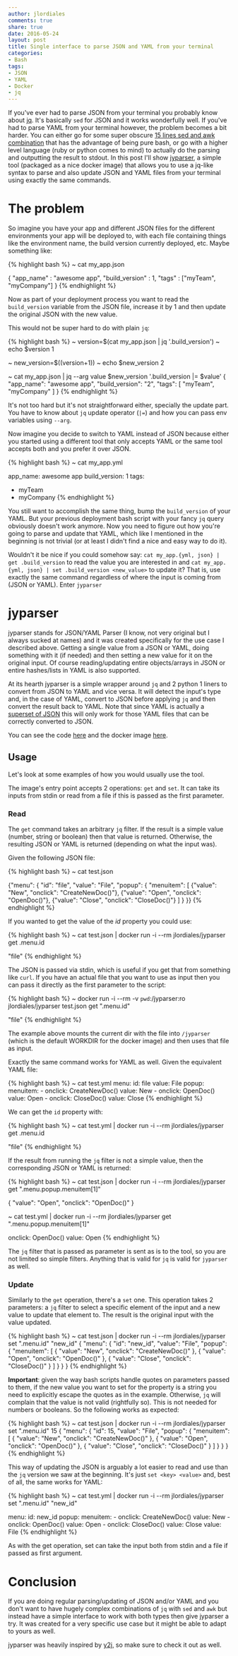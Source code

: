 ```yaml
---
author: jlordiales
comments: true
share: true
date: 2016-05-24
layout: post
title: Single interface to parse JSON and YAML from your terminal
categories:
- Bash
tags:
- JSON
- YAML
- Docker
- jq
---
```

If you've ever had to parse JSON from your terminal you probably know about
[jq](https://stedolan.github.io/jq/). It's basically `sed` for JSON and it works
wonderfully well.
If you've had to parse YAML from your terminal however, the problem becomes a
bit harder. You can either go for some super obscure [15 lines sed and awk
combination](http://stackoverflow.com/a/21189044) that has the advantage of
being pure bash, or go with a higher level language (ruby or python comes to
mind) to actually do the parsing and outputting the result to stdout.
In this post I'll show [jyparser](https://github.com/jlordiales/jyparser), a
simple tool (packaged as a nice docker image) that allows you to use a jq-like
syntax to parse and also update JSON and YAML files from your terminal using
exactly the same commands.

# The problem
So imagine you have your app and different JSON files for the different
environments your app will be deployed to, with each file containing things like
the environment name, the build version currently deployed, etc.
Maybe something like:

{% highlight bash %}
~ cat my_app.json

{
  "app_name" : "awesome app",
  "build_version" : 1,
  "tags" : ["myTeam", "myCompany"]
}
{% endhighlight %}

Now as part of your deployment process you want to read the `build_version`
variable from the JSON file, increase it by 1 and then update the original JSON
with the new value.

This would not be super hard to do with plain `jq`:

{% highlight bash %}
~ version=$(cat my_app.json | jq '.build_version')
~ echo $version
1

~ new_version=$((version+1))
~ echo $new_version
2

~ cat my_app.json | jq --arg value $new_version '.build_version |= $value'
{
  "app_name": "awesome app",
  "build_version": "2",
  "tags": [
    "myTeam",
    "myCompany"
  ]
}
{% endhighlight %}

It's not too hard but it's not straightforward either, specially the update
part. You have to know about `jq` update operator (`|=`) and how you can pass
env variables using `--arg`.

Now imagine you decide to switch to YAML instead of JSON because either you
started using a different tool that only accepts YAML or the same tool accepts
both and you prefer it over JSON.

{% highlight bash %}
~ cat my_app.yml

app_name: awesome app
build_version: 1
tags:
- myTeam
- myCompany
{% endhighlight %}

You still want to accomplish the same thing, bump the `build_version` of your
YAML. But your previous deployment bash script with your fancy `jq` query
obviously doesn't work anymore.
Now you need to figure out how you're going to parse and update that YAML, which
like I mentioned in the beginning is not trivial (or at least I didn't find a
nice and easy way to do it).

Wouldn't it be nice if you could somehow say: `cat my_app.{yml, json} | get
.build_version` to read the value you are interested in and `cat my_app.{yml,
json} | set .build_version <new_value>` to update it? 
That is, use exactly the same command regardless of where the input is coming
from (JSON or YAML). Enter `jyparser`

# jyparser
jyparser stands for JSON/YAML Parser (I know, not very original but I always
sucked at names) and it was created specifically for the use
case I described above. Getting a single value from a JSON or YAML, doing
something with it (if needed) and then setting a new value for it on the
original input. Of course reading/updating entire objects/arrays in JSON or
entire hashes/lists in YAML is also supported.

At its hearth jyparser is a simple wrapper around `jq` and 2 python 1 liners to
convert from JSON to YAML and vice versa. It will detect the input's type and,
in the case of YAML, convert to JSON before applying `jq` and then convert the
result back to YAML.
Note that since YAML is actually a [superset of
JSON](http://yaml.org/spec/1.2/spec.html#id2759572) this will only work for
those YAML files that can be correctly converted to JSON.

You can see the code [here](https://github.com/jlordiales/jyparser) and the
docker image [here](https://hub.docker.com/r/jlordiales/jyparser/).

## Usage
Let's look at some examples of how you would usually use the tool.

The image's entry point accepts 2 operations: `get` and `set`. It can
take its inputs from stdin or read from a file if this is passed as the first
parameter. 

### Read
The `get` command takes an arbitrary `jq` filter. If the result is a simple
value (number, string or boolean) then that value is returned. Otherwise, the
resulting JSON or YAML is returned (depending on what the input was).

Given the following JSON file:

{% highlight bash %}
~ cat test.json

{"menu": {
  "id": "file",
  "value": "File",
  "popup": {
    "menuitem": [
      {"value": "New", "onclick": "CreateNewDoc()"},
      {"value": "Open", "onclick": "OpenDoc()"},
      {"value": "Close", "onclick": "CloseDoc()"}
    ]
  }
}}
{% endhighlight %}

If you wanted to get the value of the _id_ property you could use:

{% highlight bash %}
~ cat test.json | docker run -i --rm jlordiales/jyparser get .menu.id

"file"
{% endhighlight %}

The JSON is passed via stdin, which is useful if you get that from something like
`curl`. If you have an actual file that you want to use as input then you can
pass it directly as the first parameter to the script:

{% highlight bash %}
~ docker run -i --rm -v `pwd`:/jyparser:ro jlordiales/jyparser test.json get ".menu.id"

"file"
{% endhighlight %}

The example above mounts the current dir with the file into `/jyparser` (which
is the default WORKDIR for the docker image) and then uses that file as input.

Exactly the same command works for YAML as well. Given the equivalent YAML file:

{% highlight bash %}
~ cat test.yml
menu:
  id: file
  value: File
  popup:
    menuitem:
    - onclick: CreateNewDoc()
      value: New
    - onclick: OpenDoc()
      value: Open
    - onclick: CloseDoc()
      value: Close
{% endhighlight %}

We can get the `id` property with:

{% highlight bash %}
~ cat test.yml | docker run -i --rm jlordiales/jyparser get .menu.id

"file"
{% endhighlight %}

If the result from running the `jq` filter is not a simple value, then the
corresponding JSON or YAML is returned:

{% highlight bash %}
~ cat test.json | docker run -i --rm jlordiales/jyparser get ".menu.popup.menuitem[1]"

{
  "value": "Open",
  "onclick": "OpenDoc()"
}

~ cat test.yml | docker run -i --rm jlordiales/jyparser get ".menu.popup.menuitem[1]"

onclick: OpenDoc()
value: Open
{% endhighlight %}

The `jq` filter that is passed as parameter is sent as is to the tool, so you
are not limited so simple filters. Anything that is valid for `jq` is valid for
`jyparser` as well.

### Update
Similarly to the `get` operation, there's a `set` one. This operation takes 2
parameters: a `jq` filter to select a specific element of the input and a new
value to update that element to. The result is the original input with the value
updated.

{% highlight bash %}
~ cat test.json | docker run -i --rm jlordiales/jyparser set ".menu.id" \"new_id\"
{
  "menu": {
    "id": "new_id",
    "value": "File",
    "popup": {
      "menuitem": [
        {
          "value": "New",
          "onclick": "CreateNewDoc()"
        },
        {
          "value": "Open",
          "onclick": "OpenDoc()"
        },
        {
          "value": "Close",
          "onclick": "CloseDoc()"
        }
      ]
    }
  }
}
{% endhighlight %}

**Important**: given the way bash scripts handle quotes on parameters passed to
them, if the new value you want to set for the property is a string you need to
explicitly escape the quotes as in the example. Otherwise, `jq` will complain
that the value is not valid (rightfully so). This is not needed for numbers or
booleans.
So the following works as expected:

{% highlight bash %}
~ cat test.json | docker run -i --rm jlordiales/jyparser set ".menu.id" 15
{
  "menu": {
    "id": 15,
    "value": "File",
    "popup": {
      "menuitem": [
        {
          "value": "New",
          "onclick": "CreateNewDoc()"
        },
        {
          "value": "Open",
          "onclick": "OpenDoc()"
        },
        {
          "value": "Close",
          "onclick": "CloseDoc()"
        }
      ]
    }
  }
}
{% endhighlight %}

This way of updating the JSON is arguably a lot easier to read and use than the
`jq` version we saw at the beginning. It's just `set <key> <value>` and, best of
all, the same works for YAML:

{% highlight bash %}
~ cat test.yml | docker run -i --rm jlordiales/jyparser set ".menu.id" \"new_id\"

menu:
  id: new_id
  popup:
    menuitem:
    - onclick: CreateNewDoc()
      value: New
    - onclick: OpenDoc()
      value: Open
    - onclick: CloseDoc()
      value: Close
  value: File
{% endhighlight %}

As with the get operation, set can take the input both from stdin and a file if
passed as first argument.

# Conclusion
If you are doing regular parsing/updating of JSON and/or YAML and you don't want
to have hugely complex combinations of `jq` with `sed` and `awk` but instead
have a simple interface to work with both types then give jyparser a try. 
It was created for a very specific use case but it might be able to adapt to
yours as well.

jyparser was heavily inspired by [y2j](https://github.com/wildducktheories/y2j),
so make sure to check it out as well.

